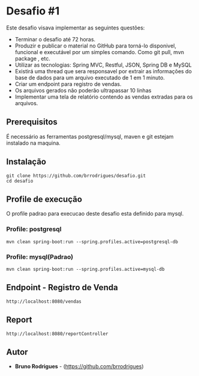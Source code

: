# Desafio #1

Este desafio visava implementar as seguintes questões: 

* Terminar o desafio até 72 horas.
* Produzir e publicar o material no GitHub para torná-lo disponivel, funcional e executável por um simples comando. Como git pull, mvn package , etc.
* Utilizar as tecnologias: Spring MVC, Restful, JSON, Spring DB e MySQL
* Existirá uma thread que sera responsavel por extrair as informações do base de dados para um arquivo executado de 1 em 1 minuto.
* Criar um endpoint para registro de vendas.
* Os arquivos gerados não poderão ultrapassar 10 linhas
* Implementar uma tela de relatório contendo as vendas extradas para os arquivos.

## Prerequisitos

É necessário as ferramentas postgresql/mysql, maven e git estejam instalado na maquina.

## Instalação 

```
git clone https://github.com/brrodrigues/desafio.git
cd desafio
```

## Profile de execução

O profile padrao para execucao deste desafio esta definido para mysql. 

### Profile: postgresql
```
mvn clean spring-boot:run --spring.profiles.active=postgresql-db
```
### Profile: mysql(Padrao)
```
mvn clean spring-boot:run --spring.profiles.active=mysql-db
```
## Endpoint - Registro de Venda
```
http://localhost:8080/vendas
```
## Report
```
http://localhost:8080/reportController
```



## Autor

* **Bruno Rodrigues** - (https://github.com/brrodrigues)
